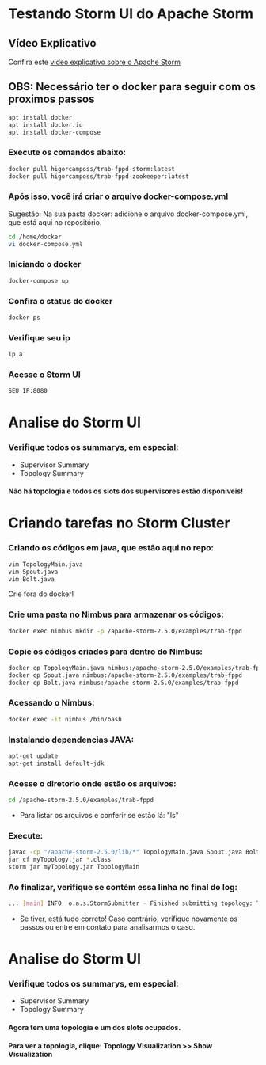 # Testando Storm UI do Apache Storm

## Vídeo Explicativo

Confira este [vídeo explicativo sobre o Apache Storm](https://1drv.ms/v/s!Au3PJaitvDlYhe4qNx3JW6AMfl0r-w?e=3fyvMg)


## OBS: Necessário ter o docker para seguir com os proximos passos
```bash
apt install docker
apt install docker.io
apt install docker-compose
```

### Execute os comandos abaixo: 

```bash
docker pull higorcamposs/trab-fppd-storm:latest
docker pull higorcamposs/trab-fppd-zookeeper:latest
```
### Após isso, você irá criar o arquivo docker-compose.yml
Sugestão: Na sua pasta docker: adicione o arquivo docker-compose.yml, que está aqui no repositório. 
```bash
cd /home/docker
vi docker-compose.yml
```

### Iniciando o docker
```bash
docker-compose up
```

### Confira o status do docker
```bash
docker ps
```

### Verifique seu ip
```bash
ip a
```

### Acesse o Storm UI
```bash
SEU_IP:8080
```

# Analise do Storm UI

### Verifique todos os summarys, em especial: 
- Supervisor Summary
- Topology Summary

#### Não há topologia e todos os slots dos supervisores estão disponiveis!

# Criando tarefas no Storm Cluster

### Criando os códigos em java, que estão aqui no repo:
```bash
vim TopologyMain.java
vim Spout.java
vim Bolt.java
```
Crie fora do docker!

### Crie uma pasta no Nimbus para armazenar os códigos:
```bash
docker exec nimbus mkdir -p /apache-storm-2.5.0/examples/trab-fppd
```

### Copie os códigos criados para dentro do Nimbus:
```bash
docker cp TopologyMain.java nimbus:/apache-storm-2.5.0/examples/trab-fppd
docker cp Spout.java nimbus:/apache-storm-2.5.0/examples/trab-fppd
docker cp Bolt.java nimbus:/apache-storm-2.5.0/examples/trab-fppd
```

### Acessando o Nimbus:
```bash
docker exec -it nimbus /bin/bash
```

### Instalando dependencias JAVA:
```bash
apt-get update
apt-get install default-jdk
```

### Acesse o diretorio onde estão os arquivos:
```bash
cd /apache-storm-2.5.0/examples/trab-fppd
```
- Para listar os arquivos e conferir se estão lá: "ls"

### Execute: 
```bash
javac -cp "/apache-storm-2.5.0/lib/*" TopologyMain.java Spout.java Bolt.java
jar cf myTopology.jar *.class
storm jar myTopology.jar TopologyMain
```

### Ao finalizar, verifique se contém essa linha no final do log: 
```bash
... [main] INFO  o.a.s.StormSubmitter - Finished submitting topology: Topology
```
- Se tiver, está tudo correto! Caso contrário, verifique novamente os passos ou entre em contato para analisarmos o caso.


# Analise do Storm UI
### Verifique todos os summarys, em especial: 
- Supervisor Summary
- Topology Summary

#### Agora tem uma topologia e um dos slots ocupados. 
#### Para ver a topologia, clique: Topology Visualization >> Show Visualization


